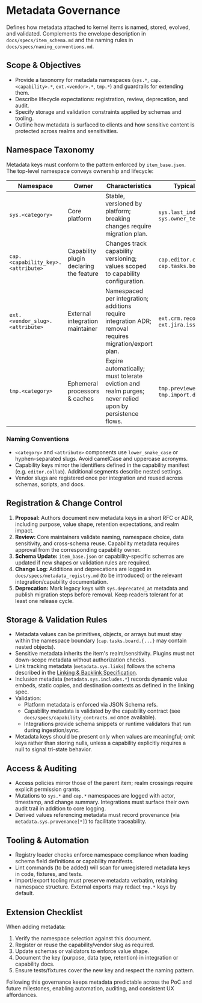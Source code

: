 # Metadata Governance

Defines how metadata attached to kernel items is named, stored, evolved, and
validated. Complements the envelope description in `docs/specs/item_schema.md`
and the naming rules in `docs/specs/naming_conventions.md`.

## Scope & Objectives
- Provide a taxonomy for metadata namespaces (`sys.*`, `cap.<capability>.*`,
  `ext.<vendor>.*`, `tmp.*`) and guardrails for extending them.
- Describe lifecycle expectations: registration, review, deprecation, and audit.
- Specify storage and validation constraints applied by schemas and tooling.
- Outline how metadata is surfaced to clients and how sensitive content is
  protected across realms and sensitivities.

## Namespace Taxonomy
Metadata keys must conform to the pattern enforced by `item_base.json`. The
top-level namespace conveys ownership and lifecycle:

| Namespace | Owner | Characteristics | Typical Examples |
| --- | --- | --- | --- |
| `sys.<category>` | Core platform | Stable, versioned by platform; breaking changes require migration plan. | `sys.last_indexed_at`, `sys.owner_team` |
| `cap.<capability_key>.<attribute>` | Capability plugin declaring the feature | Changes track capability versioning; values scoped to capability configuration. | `cap.editor.collab.autosave`, `cap.tasks.board.wip_limit` |
| `ext.<vendor_slug>.<attribute>` | External integration maintainer | Namespaced per integration; additions require integration ADR; removal requires migration/export plan. | `ext.crm.record_id`, `ext.jira.issue_key` |
| `tmp.<category>` | Ephemeral processors & caches | Expire automatically; must tolerate eviction and realm purges; never relied upon by persistence flows. | `tmp.previewer.session`, `tmp.import.draft_id` |

### Naming Conventions
- `<category>` and `<attribute>` components use `lower_snake_case` or
  hyphen-separated slugs. Avoid camelCase and uppercase acronyms.
- Capability keys mirror the identifiers defined in the capability manifest
  (e.g. `editor.collab`). Additional segments describe nested settings.
- Vendor slugs are registered once per integration and reused across schemas,
  scripts, and docs.

## Registration & Change Control
1. **Proposal:** Authors document new metadata keys in a short RFC or ADR,
   including purpose, value shape, retention expectations, and realm impact.
2. **Review:** Core maintainers validate naming, namespace choice, data
   sensitivity, and cross-schema reuse. Capability metadata requires approval
   from the corresponding capability owner.
3. **Schema Update:** `item_base.json` or capability-specific schemas are
   updated if new shapes or validation rules are required.
4. **Change Log:** Additions and deprecations are logged in
   `docs/specs/metadata_registry.md` (to be introduced) or the relevant
   integration/capability documentation.
5. **Deprecation:** Mark legacy keys with `sys.deprecated_at` metadata and
   publish migration steps before removal. Keep readers tolerant for at least
   one release cycle.

## Storage & Validation Rules
- Metadata values can be primitives, objects, or arrays but must stay within the
  namespace boundary (`cap.tasks.board.{...}` may contain nested objects).
- Sensitive metadata inherits the item's realm/sensitivity. Plugins must not
  down-scope metadata without authorization checks.
- Link tracking metadata (`metadata.sys.links`) follows the schema described in
  the [Linking & Backlink Specification](linking_and_backlinks.md).
- Inclusion metadata (`metadata.sys.includes.*`) records dynamic value embeds,
  static copies, and destination contexts as defined in the linking spec.
- Validation:
  - Platform metadata is enforced via JSON Schema refs.
  - Capability metadata is validated by the capability contract (see
    `docs/specs/capability_contracts.md` once available).
  - Integrations provide schema snippets or runtime validators that run during
    ingestion/sync.
- Metadata keys should be present only when values are meaningful; omit keys
  rather than storing nulls, unless a capability explicitly requires a null to
  signal tri-state behavior.

## Access & Auditing
- Access policies mirror those of the parent item; realm crossings require
  explicit permission grants.
- Mutations to `sys.*` and `cap.*` namespaces are logged with actor, timestamp,
  and change summary. Integrations must surface their own audit trail in
  addition to core logging.
- Derived values referencing metadata must record provenance (via
  `metadata.sys.provenance[*]`) to facilitate traceability.

## Tooling & Automation
- Registry loader checks enforce namespace compliance when loading schema field
  definitions or capability manifests.
- Lint commands (to be added) will scan for unregistered metadata keys in code,
  fixtures, and tests.
- Import/export tooling must preserve metadata verbatim, retaining namespace
  structure. External exports may redact `tmp.*` keys by default.

## Extension Checklist
When adding metadata:
1. Verify the namespace selection against this document.
2. Register or reuse the capability/vendor slug as required.
3. Update schemas or validators to enforce value shape.
4. Document the key (purpose, data type, retention) in integration or capability
   docs.
5. Ensure tests/fixtures cover the new key and respect the naming pattern.

Following this governance keeps metadata predictable across the PoC and future
milestones, enabling automation, auditing, and consistent UX affordances.
